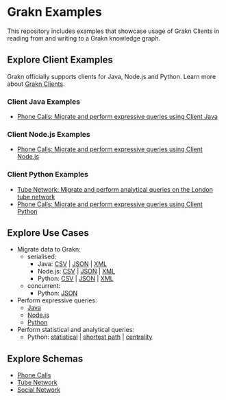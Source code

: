# Grakn Examples

This repository includes examples that showcase usage of Grakn Clients in reading from and writing to a Grakn knowledge graph.

## Explore Client Examples

Grakn officially supports clients for Java, Node.js and Python. Learn more about [Grakn Clients](http://dev.grakn.ai/docs/client-api/overview).

### Client Java Examples
- [Phone Calls: Migrate and perform expressive queries using Client Java](phone_calls/java/)

### Client Node.js Examples
- [Phone Calls: Migrate and perform expressive queries using Client Node.js](phone_calls/nodejs/)

### Client Python Examples
- [Tube Network: Migrate and perform analytical queries on the London tube network](tube_network/)
- [Phone Calls: Migrate and perform expressive queries using Client Python](phone_calls/python/)

## Explore Use Cases
- Migrate data to Grakn:
    - serialised:
        - Java: [CSV](phone_calls/java/CSVMigration.java) | [JSON](phone_calls/java/JSONMigration.java) | [XML](phone_calls/java/XMLMigration.java)
        - Node.js: [CSV](phone_calls/nodejs/migrateCSV.js) | [JSON](phone_calls/nodejs/migrateJSON.js) | [XML](phone_calls/nodejs/migrateXML.js)
        - Python: [CSV](phone_calls/python/migrate_csv.py) | [JSON](phone_calls/python/migrate_json.py) | [XML](phone_calls/python/migrate_xml.py)
    - concurrent:
        - Python: [JSON](tube_network/src/migration.py)
- Perform expressive queries:
    - [Java](phone_calls/java/Queries.java)
    - [Node.js](phone_calls/nodejs/queries.js)
    - [Python](phone_calls/python/queries.py)
- Perform statistical and analytical queries:
    - Python: [statistical](tube_network/src/statistics.py) | [shortest path](tube_network/src/journey_planner.py) | [centrality](tube_network/src/app.py)

## Explore Schemas
- [Phone Calls](schemas/phone-calls-schema.gql)
- [Tube Network](schemas/tube-network-schema.gql)
- [Social Network](schemas/social-network-schema.gql)
